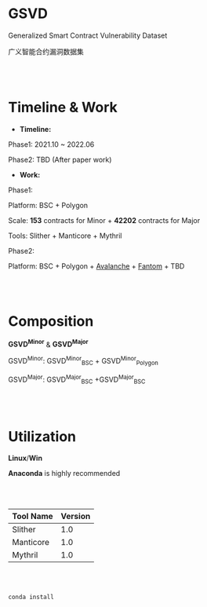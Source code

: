# GSVD
Generalized Smart Contract Vulnerability Dataset 

广义智能合约漏洞数据集



<br>



</br>

# Timeline & Work

- **Timeline:**

Phase1: 2021.10 ~ 2022.06

Phase2: TBD (After paper work)

- **Work:**

Phase1:

Platform: BSC + Polygon

Scale: **153** contracts for Minor + **42202** contracts for Major

Tools: Slither + Manticore + Mythril

Phase2:

Platform: BSC + Polygon + <u>Avalanche</u> + <u>Fantom</u> + TBD

<br>



</br>

# Composition

**GSVD<sup>Minor</sup>**   &   **GSVD<sup>Major</sup>**

GSVD<sup>Minor</sup>: GSVD<sup>Minor</sup><sub>BSC</sub> + GSVD<sup>Minor</sup><sub>Polygon</sub>

GSVD<sup>Major</sup>: GSVD<sup>Major</sup><sub>BSC</sub> +GSVD<sup>Major</sup><sub>BSC</sub>

<br>



</br>

# Utilization

**Linux**/**Win**

**Anaconda** is highly recommended

<br>

</br>

| Tool Name | Version |
| --------- | ------- |
| Slither   | 1.0     |
| Manticore | 1.0     |
| Mythril   | 1.0     |

<br>

</br>

~~~bash
conda install
~~~


